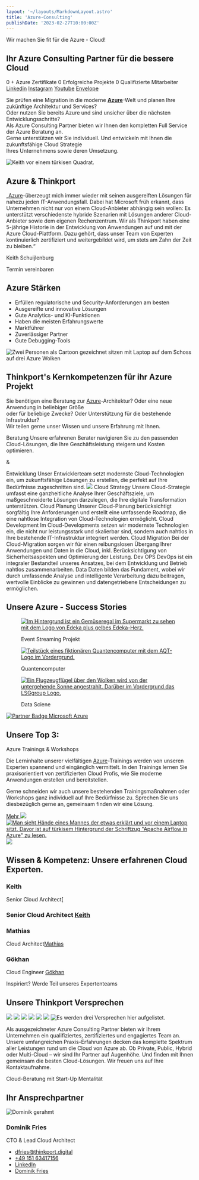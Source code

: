 ```yaml
---
layout: '~/layouts/MarkdownLayout.astro'
title: 'Azure-Consulting'
publishDate: '2023-02-27T10:00:00Z'
---
```


Wir machen Sie fit für die Azure - Cloud!

## Ihr Azure Consulting Partner für die bessere Cloud

0 + Azure Zertifikate 0 Erfolgreiche Projekte 0 Qualifizierte Mitarbeiter [Linkedin](https://www.linkedin.com/company/11759873) [Instagram](https://www.instagram.com/thinkport/) [Youtube](https://www.youtube.com/channel/UCnke3WYRT6bxuMK2t4jw2qQ) [Envelope](mailto:tdrechsel@thinkport.digital)

Sie prüfen eine Migration in die moderne **[Azure](https://thinkport.digital/was-ist-azure/)**\-Welt und planen Ihre zukünftige Architektur und Services?  
Oder nutzen Sie bereits Azure und sind unsicher über die nächsten Entwicklungsschritte?  
Als Azure Consulting Partner bieten wir Ihnen den kompletten Full Service der Azure Beratung an.  
Gerne unterstützen wir Sie individuell. Und entwickeln mit Ihnen die zukunftsfähige Cloud Strategie  
Ihres Unternehmens sowie deren Umsetzung.

![Keith vor einem türkisen Quadrat.](images/Keith-7-1-812x1024.png)

## Azure & Thinkport

„[Azure](https://thinkport.digital/was-ist-azure/)\-überzeugt mich immer wieder mit seinen ausgereiften Lösungen für nahezu jeden IT-Anwendungsfall. Dabei hat Microsoft früh erkannt, dass Unternehmen nicht nur von einem Cloud-Anbieter abhängig sein wollen: Es unterstützt verschiedenste hybride Szenarien mit Lösungen anderer Cloud-Anbieter sowie dem eigenen Rechenzentrum. Wir als Thinkport haben eine 5-jährige Historie in der Entwicklung von Anwendungen auf und mit der Azure Cloud-Plattform. Dazu gehört, dass unser Team von Experten kontinuierlich zertifiziert und weitergebildet wird, um stets am Zahn der Zeit zu bleiben.“

Keith Schuijlenburg

Termin vereinbaren[](#linksection)

## Azure Stärken

* Erfüllen regulatorische und Security-Anforderungen am besten
* Ausgereifte und innovative Lösungen
* Gute Analytics- und KI-Funktionen
* Haben die meisten Erfahrungswerte
* Marktführer
* Zuverlässiger Partner
* Gute Debugging-Tools

![Zwei Personen als Cartoon gezeichnet sitzen mit Laptop auf dem Schoss auf drei Azure Wolken](images/Group-6-1024x902.png)[](#linksection)

## Thinkport's Kernkompetenzen für ihr Azure Projekt

Sie benötigen eine Beratung zur [Azure](https://thinkport.digital/was-ist-azure/)\-Architektur? Oder eine neue Anwendung in beliebiger Größe  
oder für beliebige Zwecke? Oder Unterstützung für die bestehende Infrastruktur?  
Wir teilen gerne unser Wissen und unsere Erfahrung mit Ihnen.

Beratung Unsere erfahrenen Berater navigieren Sie zu den passenden Cloud-Lösungen, die Ihre Geschäftsleistung steigern und Kosten optimieren.

&

Entwicklung Unser Entwicklerteam setzt modernste Cloud-Technologien ein, um zukunftsfähige Lösungen zu erstellen, die perfekt auf Ihre Bedürfnisse zugeschnitten sind. ![](images/Linien.png) Cloud Strategy Unsere Cloud-Strategie umfasst eine ganzheitliche Analyse Ihrer Geschäftsziele, um maßgeschneiderte Lösungen darzulegen, die Ihre digitale Transformation unterstützen. Cloud Planung Unserer Cloud-Planung berücksichtigt sorgfältig Ihre Anforderungen und erstellt eine umfassende Roadmap, die eine nahtlose Integration von Cloud-Technologien ermöglicht. Cloud Development Im Cloud-Developments setzen wir modernste Technologien ein, die nicht nur leistungsstark und skalierbar sind, sondern auch nahtlos in Ihre bestehende IT-Infrastruktur integriert werden. Cloud Migration Bei der Cloud-Migration sorgen wir für einen reibungslosen Übergang Ihrer Anwendungen und Daten in die Cloud, inkl. Berücksichtigung von Sicherheitsaspekten und Optimierung der Leistung. Dev OPS DevOps ist ein integraler Bestandteil unseres Ansatzes, bei dem Entwicklung und Betrieb nahtlos zusammenarbeiten. Data Daten bilden das Fundament, wobei wir durch umfassende Analyse und intelligente Verarbeitung dazu beitragen, wertvolle Einblicke zu gewinnen und datengetriebene Entscheidungen zu ermöglichen.

## Unsere Azure - Success Stories

<figure>

[![Im Hintergrund ist ein Gemüseregal im Supermarkt zu sehen mit dem Logo von Edeka plus gelbes Edeka-Herz.](images/2.png)](https://thinkport.digital/reta-award-winning-cooperation/)

<figcaption>

Event Streaming Projekt

</figcaption>

</figure>

<figure>

[![Teilstück eines fiktionären Quantencomputer mit dem AQT-Logo im Vordergrund.](images/3-1.png)](https://thinkport.digital/azure-cloud-fuer-den-ersten-quantencomputer/)

<figcaption>

Quantencomputer

</figcaption>

</figure>

<figure>

[![Ein Flugzeugflügel über den Wolken wird von der untergehende Sonne angestrahlt. Darüber im Vordergrund das LSGgroup Logo.](images/1.png)](https://thinkport.digital/azure-data-analytics-infrastruktur-fur-lsg/)

<figcaption>

Data Sciene

</figcaption>

</figure>

[![Partner Badge Microsoft Azure](images/Microsoft_Azure_724x720-non_ecking.png)](https://appsource.microsoft.com/de-DE/marketplace/partner-dir/12e29f7c-8633-4490-ab9d-95ba84981681/overview)

## Unsere Top 3:

Azure Trainings & Workshops

Die Lerninhalte unserer vielfältigen [Azure](https://thinkport.digital/was-ist-azure/)\-Trainings werden von unseren Experten spannend und eingänglich vermittelt. In den Trainings lernen Sie praxisorientiert von zertifizierten Cloud Profis, wie Sie moderne Anwendungen erstellen und bereitstellen.

Gerne schneiden wir auch unsere bestehenden Trainingsmaßnahmen oder Workshops ganz individuell auf Ihre Bedürfnisse zu. Sprechen Sie uns diesbezüglich gerne an, gemeinsam finden wir eine Lösung.

[Mehr ](https://thinkport.digital/cloud-trainings-workshops/)[![](images/Terraform-1024x463.png) ](https://thinkport.digital/terraform-fuer-azure-lernen/)[![Man sieht Hände eines Mannes der etwas erklärt und vor einem Laptop sitzt. Davor ist auf türkisem Hintergrund der Schriftzug "Apache Airflow in Azure" zu lesen.](images/Apache-Airflow-in-Azure-1024x463.png) ](https://thinkport.digital/airflow-in-der-cloud/)[![](images/Apache-Airflow-in-Azure-2-1024x463.png)](https://thinkport.digital/datenplattform-mit-azure-und-databricks/)

## Wissen & Kompetenz: Unsere erfahrenen Cloud Experten.

### Keith

Senior Cloud Architect[

### Senior Cloud Architect [Keith](mailto:kontakt@thinkport.digital)

### Mathias

Cloud Architect[Mathias](mailto:mbecher@thinkport.digital)

### Gökhan

Cloud Engineer [Gökhan](mailto:gyildirim@thinkport.digital)

Inspiriert? Werde Teil unseres Expertenteams

[](https://thinkport.digital/karriere-in-der-cloud/)

## Unsere Thinkport Versprechen

![](images/Frame-10.png) ![](images/Frame-13.png) ![](images/Frame-14.png) ![](images/Frame-11.png) ![](images/Frame-12.png) ![](images/Frame-15.png) ![Es werden drei Versprechen hier aufgelistet.](images/TP-Versprechen.png)

Als ausgezeichneter Azure Consulting Partner bieten wir Ihrem Unternehmen ein qualifiziertes, zertifiziertes und engagiertes Team an. Unsere umfangreichen Praxis-Erfahrungen decken das komplette Spektrum aller Leistungen rund um die Cloud von Azure ab. Ob Private, Public, Hybrid oder Multi-Cloud – wir sind Ihr Partner auf Augenhöhe. Und finden mit Ihnen gemeinsam die besten Cloud-Lösungen. Wir freuen uns auf Ihre Kontaktaufnahme.

Cloud-Beratung mit Start-Up Mentalität

## Ihr Ansprechpartner

![Dominik gerahmt](images/Dominik_mH-2.png)

### Dominik Fries

CTO & Lead Cloud Architect

* [dfries@thinkport.digital](mailto:dfries@thinkport.digital)
* [+49 151 63417156](tel:+4915163417156)
* [LinkedIn](https://www.linkedin.com/in/dominik-fries-497ab7107/?originalSubdomain=de)
* [Dominik Fries](https://www.xing.com/profile/Dominik_Fries5)
